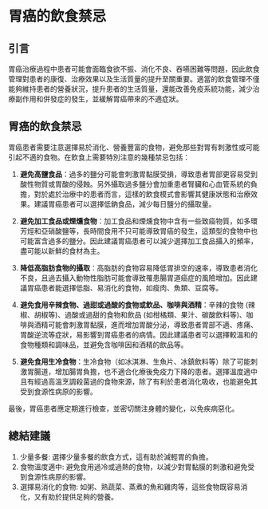# 胃癌的飲食禁忌

## 引言
胃癌治療過程中患者可能會面臨食欲不振、消化不良、吞嚥困難等問題，因此飲食管理對患者的康復、治療效果以及生活質量的提升至關重要。適當的飲食管理不僅能夠維持患者的營養狀況，提升患者的生活質量，還能改善免疫系統功能，減少治療副作用和併發症的發生，並緩解胃癌帶來的不適症狀。

## 胃癌的飲食禁忌

胃癌患者需要注意選擇易於消化、營養豐富的食物，避免那些對胃有刺激性或可能引起不適的食物。在飲食上需要特別注意的幾種禁忌包括：

1. **避免高鹽食品**：過多的鹽分可能會刺激胃黏膜受損，導致患者胃部更容易受到酸性物質或胃酸的侵蝕。另外攝取過多鹽分會加重患者腎臟和心血管系統的負擔，對於處於治療中的患者而言，這樣的飲食模式會影響其健康狀態和治療效果。建議胃癌患者可以選擇低鈉食品，減少每日鹽分的攝取量。

2. **避免加工食品或煙燻食物**：加工食品和煙燻食物中含有一些致癌物質，如多環芳烴和亞硝酸鹽等，長時間食用不只可能導致胃癌的發生，這類型的食物中也可能富含過多的鹽分。因此建議胃癌患者可以減少選擇加工食品攝入的頻率，盡可能以新鮮的食材為主。

3. **降低高脂肪食物的攝取**：高脂肪的食物容易降低胃排空的速率，導致患者消化不良，且過去攝入動物性脂肪可能會導致罹患腸胃道癌症的風險增加。因此建議胃癌患者能選擇低脂、易消化的食物，如瘦肉、魚類、豆腐等。

4. **避免食用辛辣食物、過甜或過酸的食物或飲品、咖啡與酒精**：辛辣的食物 (辣椒、胡椒等)、過酸或過甜的食物和飲品 (如柑橘類、果汁、碳酸飲料等)、咖啡與酒精可能會刺激胃黏膜，進而增加胃酸分泌，導致患者胃部不適、疼痛、胃酸逆流等症狀，易影響到胃癌患者的病情。因此建議患者可以選擇較溫和的食物種類和調味品，並避免含咖啡因和酒精的飲品等。

5. **避免食用生冷食物**：生冷食物（如冰淇淋、生魚片、冰鎮飲料等）除了可能刺激胃腸道，增加腸胃負擔，也不適合化療後免疫力下降的患者。選擇溫度適中且有經過高溫烹調殺菌過的食物來源，除了有利於患者消化吸收，也能避免其受到食源性病原的影響。

最後，胃癌患者應定期進行檢查，並密切關注身體的變化，以免疾病惡化。

## 總結建議
1. 少量多餐: 選擇少量多餐的飲食方式，這有助於減輕胃的負擔。
2. 食物溫度適中: 避免食用過冷或過熱的食物，以減少對胃黏膜的刺激和避免受到食源性病原的影響。
3. 選擇易消化的食物: 如粥、熟蔬菜、蒸煮的魚和雞肉等，這些食物既容易消化，又有助於提供足夠的營養。

